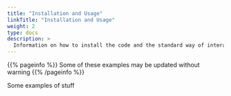 ```yaml
---
title: "Installation and Usage"
linkTitle: "Installation and Usage"
weight: 2
type: docs
description: >
  Information on how to install the code and the standard way of interacting with it.
---
```


{{% pageinfo %}}
Some of these examples may be updated without warning
{{% /pageinfo %}}

Some examples of stuff

